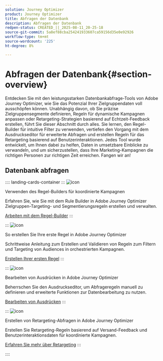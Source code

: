 ```yaml
---
solution: Journey Optimizer
product: Journey Optimizer
title: Abfragen der Datenbank
description: Abfragen der Datenbank
redpen-status: CREATED_||_2025-08-11_20-25-18
source-git-commit: 5a8ef88cba254241933607ca59156d35e0e92926
workflow-type: tm+mt
source-wordcount: '225'
ht-degree: 8%

---
```



# Abfragen der Datenbank{#section-overview}

Entdecken Sie mit den leistungsstarken Datenbankabfrage-Tools von Adobe Journey Optimizer, wie Sie das Potenzial Ihrer Zielgruppendaten voll ausschöpfen können. Unabhängig davon, ob Sie präzise Zielgruppensegmente definieren, Regeln für dynamische Kampagnen anpassen oder Retargeting-Strategien basierend auf Echtzeit-Feedback erstellen, führt Sie dieser Abschnitt durch alles. Sie lernen, den Regel-Builder für intuitive Filter zu verwenden, vertiefen den Vorgang mit dem Ausdruckseditor für erweiterte Abfragen und erstellen Regeln für das Retargeting basierend auf Benutzerinteraktionen. Jedes Tool wurde entwickelt, um Ihnen dabei zu helfen, Daten in umsetzbare Einblicke zu verwandeln, und um sicherzustellen, dass Ihre Marketing-Kampagnen die richtigen Personen zur richtigen Zeit erreichen. Fangen wir an!

## Datenbank abfragen

:::: landing-cards-container
:::
![icon](https://cdn.experienceleague.adobe.com/icons/list-check.svg)

Verwenden des Regel-Builders für koordinierte Kampagnen

Erfahren Sie, wie Sie mit dem Rule Builder in Adobe Journey Optimizer Zielgruppen-Targeting- und Segmentierungsregeln erstellen und verwalten.

[Arbeiten mit dem Regel-Builder](../using/orchestrated/orchestrated-rule-builder.md)
:::

:::
![icon](https://cdn.experienceleague.adobe.com/icons/circle-play.svg)

So erstellen Sie Ihre erste Regel in Adobe Journey Optimizer

Schrittweise Anleitung zum Erstellen und Validieren von Regeln zum Filtern und Targeting von Audiences in orchestrierten Kampagnen.

[Erstellen Ihrer ersten Regel](../using/orchestrated/build-query.md)
:::

:::
![icon](https://cdn.experienceleague.adobe.com/icons/gear.svg)

Bearbeiten von Ausdrücken in Adobe Journey Optimizer

Beherrschen Sie den Ausdruckseditor, um Abfrageregeln manuell zu definieren und erweiterte Funktionen zur Datenbearbeitung zu nutzen.

[Bearbeiten von Ausdrücken](../using/orchestrated/edit-expressions.md)
:::

:::
![icon](https://cdn.experienceleague.adobe.com/icons/bullseye.svg)

Erstellen von Retargeting-Abfragen in Adobe Journey Optimizer

Erstellen Sie Retargeting-Regeln basierend auf Versand-Feedback und Benutzerinteraktionsdaten für koordinierte Kampagnen.

[Erfahren Sie mehr über Retargeting](../using/orchestrated/retarget.md)
:::

::::
